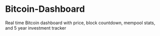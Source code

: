# Bitcoin-Dashboard
Real time Bitcoin dashboard with price, block countdown, mempool stats, and 5 year investment tracker
